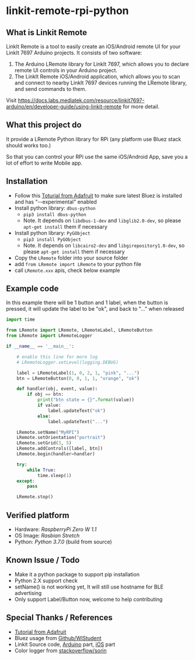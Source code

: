 # linkit-remote-rpi-python

## What is Linkit Remote

LinkIt Remote is a tool to easily create an iOS/Android remote UI for your LinkIt 7697 Arduino projects. It consists of two software:

1. The Arduino LRemote library for LinkIt 7697, which allows you to declare remote UI controls in your Arduino project.
2. The LinkIt Remote iOS/Android application, which allows you to scan and connect to nearby LinkIt 7697 devices running the LRemote library, and send commands to them.

Visit https://docs.labs.mediatek.com/resource/linkit7697-arduino/en/developer-guide/using-linkit-remote for more detail.

## What this project do

It provide a LRemote Python library for RPi (any platform use Bluez stack should works too.)

So that you can control your RPi use the same iOS/Android App, save you a lot of effort to write Mobile app.

## Installation

* Follow this [Toturial from Adafruit](https://learn.adafruit.com/install-bluez-on-the-raspberry-pi/installation) to make sure latest Bluez is installed and has "--experimental" enabled
* Install python library: `dbus-python`
    * `pip3 install dbus-python`
    * Note. It depends on `libdbus-1-dev` and `libglib2.0-dev`, so please `apt-get install` them if necessary
* Install python library: `PyGObject`
    * `pip3 install PyGObject`
    * Note. It depends on `libcairo2-dev` and `libgirepository1.0-dev`, so please `apt-get install` them if necessary
* Copy the `LRemote` folder into your source folder
* add `from LRemote import LRemote` to your python file
* call `LRemote.xxx` apis, check below example

## Example code

In this example there will be 1 button and 1 label, when the button is pressed, it will update the label to be "ok", and back to "..." when released

```Python
import time

from LRemote import LRemote, LRemoteLabel, LRemoteButton
from LRemote import LRemoteLogger

if __name__ == '__main__':

    # enable this line for more log
    # LRemoteLogger.setLevel(logging.DEBUG)

    label = LRemoteLabel(1, 0, 2, 1, "pink", "...")
    btn = LRemoteButton(0, 0, 1, 1, "orange", "ok")

    def handler(obj, event, value):
        if obj == btn:
            print("btn state = {}".format(value))
            if value:
                label.updateText("ok")
            else:
                label.updateText("...")

    LRemote.setName("MyRPI")
    LRemote.setOrientation("portrait")
    LRemote.setGrid(3, 5)
    LRemote.addControls([label, btn])
    LRemote.begin(handler=handler)

    try:
        while True:
            time.sleep(1)
    except:
        pass

    LRemote.stop()
```

## Verified platform

* Hardware: *RaspberryPi Zero W 1.1*
* OS Image: *Rasbian Stretch*
* Python: *Python 3.7.0* (build from source)

## Known Issue / Todo

* Make it a python package to support pip installation
* Python 2.X support check
* setName() is not working yet, It will still use hostname for BLE advertising
* Only support Label/Button now, welcome to help contributing


## Special Thanks / References

* [Tutorial from Adafruit](https://learn.adafruit.com/install-bluez-on-the-raspberry-pi/installation)
* Bluez usage from [Github/WIStudent](https://github.com/WIStudent/Bluetooth-Low-Energy-LED-Matrix)
* Linkit Source code, [Arduino](https://github.com/MediaTek-Labs/Arduino-Add-On-for-LinkIt-SDK/tree/master/middleware/third_party/arduino/hardware/arduino/mt7697/libraries/LRemote/src) part, [iOS](https://github.com/SmallpTsai/linkit-remote-ios/blob/master/LinkIt%20Remote/RemoteViewController.swift) part
* Color logger from [stackoverflow/sorin](http://stackoverflow.com/questions/384076/how-can-i-color-python-logging-output/1336640#1336640)

